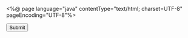 <%@ page language="java" contentType="text/html; charset=UTF-8" pageEncoding="UTF-8"%>
<!DOCTYPE html>
<html>
<head>
<meta charset="UTF-8">
<title>마크다운입니다.</title>
</head>
<body>

<form action="https://naver.com">
<input type="submit">
</form>

</body>
</html>
